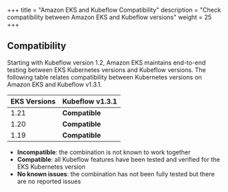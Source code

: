 +++
title = "Amazon EKS and Kubeflow Compatibility"
description = "Check compatibility between Amazon EKS and Kubeflow versions"
weight = 25
+++

## Compatibility

Starting with Kubeflow version 1.2, Amazon EKS maintains end-to-end testing between EKS Kubernetes versions and Kubeflow versions. The following table relates compatibility between Kubernetes versions on Amazon EKS and Kubeflow v1.3.1.

<div class="table-responsive">
  <table class="table table-bordered">
    <thead class="thead-light">
      <tr>
        <th>EKS Versions</th>
        <th>Kubeflow v1.3.1</th>
      </tr>
    </thead>
    <tbody>
      <tr>
        <td>1.21</td>
        <td><b>Compatible</b></td>
      </tr>
      <tr>
        <td>1.20</td>
        <td><b>Compatible</b></td>
      </tr>
      <tr>
        <td>1.19</td>
        <td><b>Compatible</b></td>
      </tr>
    </tbody>
  </table>
</div>

- **Incompatible**: the combination is not known to work together
- **Compatible**: all Kubeflow features have been tested and verified for the EKS Kubernetes version
- **No known issues**: the combination has not been fully tested but there are no reported issues